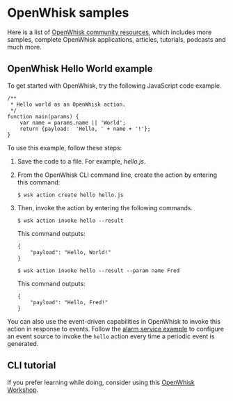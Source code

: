 <!--
#
# Licensed to the Apache Software Foundation (ASF) under one or more
# contributor license agreements.  See the NOTICE file distributed with
# this work for additional information regarding copyright ownership.
# The ASF licenses this file to You under the Apache License, Version 2.0
# (the "License"); you may not use this file except in compliance with
# the License.  You may obtain a copy of the License at
#
#     http://www.apache.org/licenses/LICENSE-2.0
#
# Unless required by applicable law or agreed to in writing, software
# distributed under the License is distributed on an "AS IS" BASIS,
# WITHOUT WARRANTIES OR CONDITIONS OF ANY KIND, either express or implied.
# See the License for the specific language governing permissions and
# limitations under the License.
#
-->

# OpenWhisk samples

Here is a list of
[OpenWhisk community resources](https://github.com/apache/incubator-openwhisk-external-resources),
which includes more samples, complete OpenWhisk applications, articles,
tutorials, podcasts and much more.

<!-- TODO
"Complete listing of OpenWhisk samples can be found here." <- need to insert a link to the OpenWhisk samples repo when there is one -->

## OpenWhisk Hello World example

To get started with OpenWhisk, try the following JavaScript code example.

```
/**
 * Hello world as an OpenWhisk action.
 */
function main(params) {
    var name = params.name || 'World';
    return {payload:  'Hello, ' + name + '!'};
}
```

To use this example, follow these steps:

1. Save the code to a file. For example, _hello.js_.

2. From the OpenWhisk CLI command line, create the action by entering this
   command:

   ```
   $ wsk action create hello hello.js
   ```

3. Then, invoke the action by entering the following commands.

   ```
   $ wsk action invoke hello --result
   ```

   This command outputs:

   ```
   {
       "payload": "Hello, World!"
   }
   ```

   ```
   $ wsk action invoke hello --result --param name Fred
   ```

   This command outputs:

   ```
   {
       "payload": "Hello, Fred!"
   }
   ```

You can also use the event-driven capabilities in OpenWhisk to invoke this
action in response to events. Follow the
[alarm service example](./packages.md#creating-and-using-trigger-feeds) to
configure an event source to invoke the `hello` action every time a periodic
event is generated.

## CLI tutorial

If you prefer learning while doing, consider using this
[OpenWhisk Workshop](https://github.com/apache/incubator-openwhisk-workshop).
